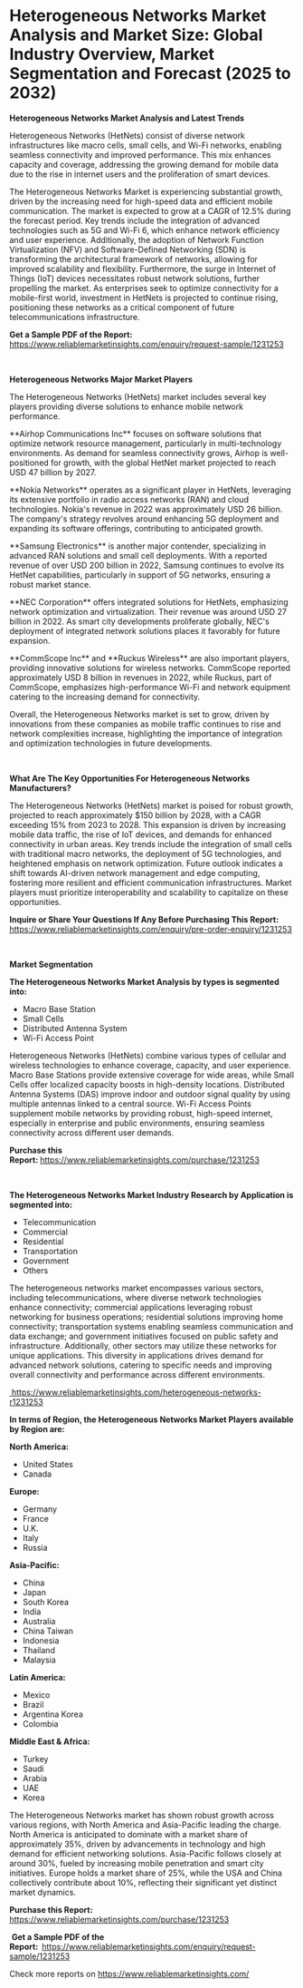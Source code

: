 <p><h1>Heterogeneous Networks Market Analysis and Market Size: Global Industry Overview, Market Segmentation and Forecast (2025 to 2032)</h1></p><p><strong>Heterogeneous Networks Market Analysis and Latest Trends</strong></p>
<p><p>Heterogeneous Networks (HetNets) consist of diverse network infrastructures like macro cells, small cells, and Wi-Fi networks, enabling seamless connectivity and improved performance. This mix enhances capacity and coverage, addressing the growing demand for mobile data due to the rise in internet users and the proliferation of smart devices. </p><p>The Heterogeneous Networks Market is experiencing substantial growth, driven by the increasing need for high-speed data and efficient mobile communication. The market is expected to grow at a CAGR of 12.5% during the forecast period. Key trends include the integration of advanced technologies such as 5G and Wi-Fi 6, which enhance network efficiency and user experience. Additionally, the adoption of Network Function Virtualization (NFV) and Software-Defined Networking (SDN) is transforming the architectural framework of networks, allowing for improved scalability and flexibility. Furthermore, the surge in Internet of Things (IoT) devices necessitates robust network solutions, further propelling the market. As enterprises seek to optimize connectivity for a mobile-first world, investment in HetNets is projected to continue rising, positioning these networks as a critical component of future telecommunications infrastructure.</p></p>
<p><strong>Get a Sample PDF of the Report:&nbsp;</strong> <a href="https://www.reliablemarketinsights.com/enquiry/request-sample/1231253?utm_campaign=3010&utm_medium=2&utm_source=Github&utm_content=ia&utm_term=11032025&utm_id=heterogeneous-networks">https://www.reliablemarketinsights.com/enquiry/request-sample/1231253</a></p>
<p>&nbsp;</p>
<p><strong>Heterogeneous Networks Major Market Players</strong></p>
<p><p>The Heterogeneous Networks (HetNets) market includes several key players providing diverse solutions to enhance mobile network performance. </p><p>**Airhop Communications Inc** focuses on software solutions that optimize network resource management, particularly in multi-technology environments. As demand for seamless connectivity grows, Airhop is well-positioned for growth, with the global HetNet market projected to reach USD 47 billion by 2027.</p><p>**Nokia Networks** operates as a significant player in HetNets, leveraging its extensive portfolio in radio access networks (RAN) and cloud technologies. Nokia's revenue in 2022 was approximately USD 26 billion. The company's strategy revolves around enhancing 5G deployment and expanding its software offerings, contributing to anticipated growth.</p><p>**Samsung Electronics** is another major contender, specializing in advanced RAN solutions and small cell deployments. With a reported revenue of over USD 200 billion in 2022, Samsung continues to evolve its HetNet capabilities, particularly in support of 5G networks, ensuring a robust market stance.</p><p>**NEC Corporation** offers integrated solutions for HetNets, emphasizing network optimization and virtualization. Their revenue was around USD 27 billion in 2022. As smart city developments proliferate globally, NEC's deployment of integrated network solutions places it favorably for future expansion.</p><p>**CommScope Inc** and **Ruckus Wireless** are also important players, providing innovative solutions for wireless networks. CommScope reported approximately USD 8 billion in revenues in 2022, while Ruckus, part of CommScope, emphasizes high-performance Wi-Fi and network equipment catering to the increasing demand for connectivity.</p><p>Overall, the Heterogeneous Networks market is set to grow, driven by innovations from these companies as mobile traffic continues to rise and network complexities increase, highlighting the importance of integration and optimization technologies in future developments.</p></p>
<p>&nbsp;</p>
<p><strong>What Are The Key Opportunities For Heterogeneous Networks Manufacturers?</strong></p>
<p><p>The Heterogeneous Networks (HetNets) market is poised for robust growth, projected to reach approximately $150 billion by 2028, with a CAGR exceeding 15% from 2023 to 2028. This expansion is driven by increasing mobile data traffic, the rise of IoT devices, and demands for enhanced connectivity in urban areas. Key trends include the integration of small cells with traditional macro networks, the deployment of 5G technologies, and heightened emphasis on network optimization. Future outlook indicates a shift towards AI-driven network management and edge computing, fostering more resilient and efficient communication infrastructures. Market players must prioritize interoperability and scalability to capitalize on these opportunities.</p></p>
<p><strong>Inquire or Share Your Questions If Any Before Purchasing This Report:</strong> <a href="https://www.reliablemarketinsights.com/enquiry/pre-order-enquiry/1231253?utm_campaign=3010&utm_medium=2&utm_source=Github&utm_content=ia&utm_term=11032025&utm_id=heterogeneous-networks">https://www.reliablemarketinsights.com/enquiry/pre-order-enquiry/1231253</a></p>
<p>&nbsp;</p>
<p><strong>Market Segmentation</strong></p>
<p><strong>The Heterogeneous Networks Market Analysis by types is segmented into:</strong></p>
<p><ul><li>Macro Base Station</li><li>Small Cells</li><li>Distributed Antenna System</li><li>Wi-Fi Access Point</li></ul></p>
<p><p>Heterogeneous Networks (HetNets) combine various types of cellular and wireless technologies to enhance coverage, capacity, and user experience. Macro Base Stations provide extensive coverage for wide areas, while Small Cells offer localized capacity boosts in high-density locations. Distributed Antenna Systems (DAS) improve indoor and outdoor signal quality by using multiple antennas linked to a central source. Wi-Fi Access Points supplement mobile networks by providing robust, high-speed internet, especially in enterprise and public environments, ensuring seamless connectivity across different user demands.</p></p>
<p><strong>Purchase this Report:&nbsp;</strong><a href="https://www.reliablemarketinsights.com/purchase/1231253?utm_campaign=3010&utm_medium=2&utm_source=Github&utm_content=ia&utm_term=11032025&utm_id=heterogeneous-networks">https://www.reliablemarketinsights.com/purchase/1231253</a></p>
<p>&nbsp;</p>
<p><strong>The Heterogeneous Networks Market Industry Research by Application is segmented into:</strong></p>
<p><ul><li>Telecommunication</li><li>Commercial</li><li>Residential</li><li>Transportation</li><li>Government</li><li>Others</li></ul></p>
<p><p>The heterogeneous networks market encompasses various sectors, including telecommunications, where diverse network technologies enhance connectivity; commercial applications leveraging robust networking for business operations; residential solutions improving home connectivity; transportation systems enabling seamless communication and data exchange; and government initiatives focused on public safety and infrastructure. Additionally, other sectors may utilize these networks for unique applications. This diversity in applications drives demand for advanced network solutions, catering to specific needs and improving overall connectivity and performance across different environments.</p></p>
<p><a href="https://www.reliablemarketinsights.com/heterogeneous-networks-r1231253?utm_campaign=3010&utm_medium=2&utm_source=Github&utm_content=ia&utm_term=11032025&utm_id=heterogeneous-networks">&nbsp;https://www.reliablemarketinsights.com/heterogeneous-networks-r1231253</a></p>
<p><strong>In terms of Region, the Heterogeneous Networks Market Players available by Region are:</strong></p>
<p>
    <p> <strong> North America: </strong>
        <ul>
            <li>United States</li>
            <li>Canada</li>
        </ul>
        </p> 
    <p> <strong> Europe: </strong>
        <ul>
            <li>Germany</li>
            <li>France</li>
            <li>U.K.</li>
            <li>Italy</li>
            <li>Russia</li>
        </ul>
        </p> 
    <p> <strong> Asia-Pacific: </strong>
        <ul>
            <li>China</li>
            <li>Japan</li>
            <li>South Korea</li>
            <li>India</li>
            <li>Australia</li>
            <li>China Taiwan</li>
            <li>Indonesia</li>
            <li>Thailand</li>
            <li>Malaysia</li>
        </ul>
        </p> 
    <p> <strong> Latin America: </strong>
        <ul>
            <li>Mexico</li>
            <li>Brazil</li>
            <li>Argentina Korea</li>
            <li>Colombia</li>
        </ul>
        </p> 
    <p> <strong> Middle East & Africa: </strong>
        <ul>
            <li>Turkey</li>
            <li>Saudi</li>
            <li>Arabia</li>
            <li>UAE</li>
            <li>Korea</li>
        </ul>
    </p>
    </p>
<p><p>The Heterogeneous Networks market has shown robust growth across various regions, with North America and Asia-Pacific leading the charge. North America is anticipated to dominate with a market share of approximately 35%, driven by advancements in technology and high demand for efficient networking solutions. Asia-Pacific follows closely at around 30%, fueled by increasing mobile penetration and smart city initiatives. Europe holds a market share of 25%, while the USA and China collectively contribute about 10%, reflecting their significant yet distinct market dynamics.</p></p>
<p><strong>Purchase this Report: </strong><a href="https://www.reliablemarketinsights.com/purchase/1231253?utm_campaign=3010&utm_medium=2&utm_source=Github&utm_content=ia&utm_term=11032025&utm_id=heterogeneous-networks">https://www.reliablemarketinsights.com/purchase/1231253</a></p>
<p>&nbsp;<strong>Get a Sample PDF of the Report:&nbsp;&nbsp;</strong><a href="https://www.reliablemarketinsights.com/enquiry/request-sample/1231253?utm_campaign=3010&utm_medium=2&utm_source=Github&utm_content=ia&utm_term=11032025&utm_id=heterogeneous-networks">https://www.reliablemarketinsights.com/enquiry/request-sample/1231253</a></p>
<p><strong></strong></p>
<p>Check more reports on <a href="https://www.reliablemarketinsights.com/?utm_campaign=3010&utm_medium=2&utm_source=Github&utm_content=ia&utm_term=11032025&utm_id=heterogeneous-networks">https://www.reliablemarketinsights.com/</a></p>
